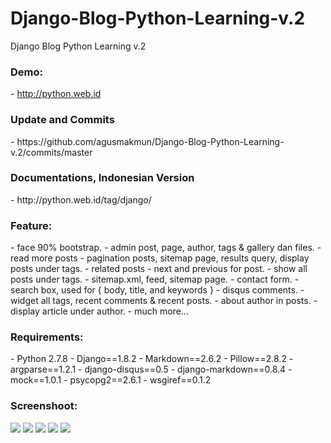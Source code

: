 # Django-Blog-Python-Learning-v.2
Django Blog Python Learning v.2

<h3> Demo:</h3>
- <a href="http://python.web.id/" target="_blank">http://python.web.id</a>

<h3> Update and Commits</h3>
- https://github.com/agusmakmun/Django-Blog-Python-Learning-v.2/commits/master

<h3>Documentations, Indonesian Version</h3>
- http://python.web.id/tag/django/

<h3> Feature:</h3>
- face 90% bootstrap.
- admin post, page, author, tags & gallery dan files.
- read more posts
- pagination posts, sitemap page, results query, display posts under tags.
- related posts
- next and previous for post.
- show all posts under tags.
- sitemap.xml, feed, sitemap page.
- contact form.
- search box, used for { body, title, and keywords }
- disqus comments.
- widget all tags, recent comments & recent posts.
- about author in posts.
- display article under author.
- much more...

<h3>Requirements:</h3>
- Python 2.7.8
- Django==1.8.2
- Markdown==2.6.2
- Pillow==2.8.2
- argparse==1.2.1
- django-disqus==0.5
- django-markdown==0.8.4
- mock==1.0.1
- psycopg2==2.6.1
- wsgiref==0.1.2

<h3>Screenshoot:</h3>
<img src="http://python.web.id/media/gallery/django_blog_python_learning.png"/>

<img src="http://python.web.id/media/gallery/django_blog_python_learning1.png"/>

<img src="https://fbcdn-sphotos-h-a.akamaihd.net/hphotos-ak-xpt1/v/t1.0-9/10521912_1029678293731886_7939045321269613792_n.jpg?oh=718fd54d5c88329d34e4a833732e0cf2&oe=56744993&__gda__=1449351955_09e525930cc33c7b8f3e7790f103aa74"/>

<img src="https://scontent-sin1-1.xx.fbcdn.net/hphotos-xpf1/v/t1.0-9/10801616_1028639380502444_751587710051397424_n.jpg?oh=bb1740b0e2824f66506cb8f681b7c5e2&oe=56707403"/>

<img src="https://fbcdn-sphotos-g-a.akamaihd.net/hphotos-ak-xpf1/v/t1.0-9/11666042_1028636973836018_6227873335844267928_n.jpg?oh=c4c3343b122f6bb572ba63f014092fab&oe=56761D3A&__gda__=1449697797_1feeb68c6d9d36e0ea475ce105f97fa2"/>
